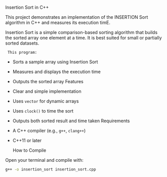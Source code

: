  Insertion Sort in C++

This project demonstrates an implementation of the INSERTION Sort algorithm in C++ and measures its execution timE.

Insertion Sort is a simple comparison-based sorting algorithm that builds the sorted array one element at a time.
 It is best suited for small or partially sorted datasets.

     This program:
- Sorts a sample array using Insertion Sort
- Measures and displays the execution time
- Outputs the sorted array
     Features
- Clear and simple implementation
- Uses `vector` for dynamic arrays
- Uses `clock()` to time the sort
- Outputs both sorted result and time taken
  Requirements

- A C++ compiler (e.g., `g++`, `clang++`)
- C++11 or later

   How to Compile

Open your terminal and compile with:

```bash
g++ -o insertion_sort insertion_sort.cpp

